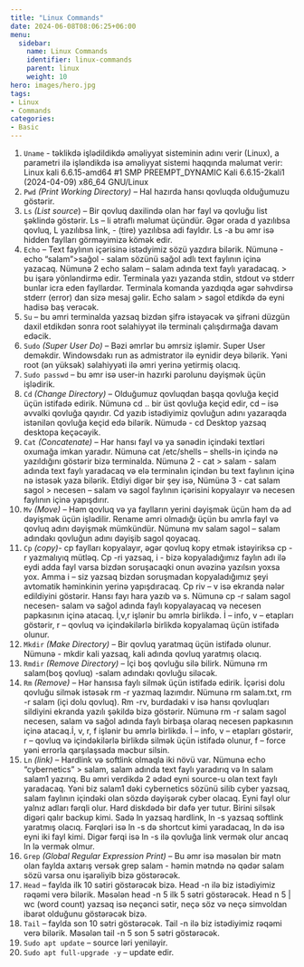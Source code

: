 ```yaml
---
title: "Linux Commands"
date: 2024-06-08T08:06:25+06:00
menu:
  sidebar:
    name: Linux Commands
    identifier: linux-commands
    parent: linux
    weight: 10
hero: images/hero.jpg
tags:
- Linux
- Commands
categories:
- Basic
---
```


1. `Uname` - təklikdə işlədildikdə əməliyyat sisteminin adını verir (Linux), a parametri ilə işləndikdə isə əməliyyat sistemi haqqında məlumat verir: Linux kali 6.6.15-amd64 #1 SMP PREEMPT_DYNAMIC Kali 6.6.15-2kali1 (2024-04-09) x86_64 GNU/Linux
2. `Pwd` *(Print Working Directory)* – Hal hazırda hansı qovluqda olduğumuzu göstərir.
3. `Ls` *(List source*) – Bir qovluq daxilində olan hər fayl və qovluğu list şəklində göstərir. Ls – li ətraflı məlumat üçündür. Əgər orada d yazılıbsa qovluq, L yazılıbsa link, - (tire) yazılıbsa adi fayldır. Ls -a bu əmr isə hidden faylları görməyimizə kömək edir.
4. `Echo` – Text faylının içərisinə istədyimiz sözü yazdıra bilərik. Nümunə - echo “salam”>sağol - salam sözünü sağol adlı text faylının içinə yazacaq. Nümunə 2 echo salam – salam adında text faylı yaradacaq. > bu işarə yönləndirmə edir. Terminala yazı yazanda stdin, stdout və stderr bunlar icra eden fayllardər. Terminala komanda yazdıqda əgər səhvdirsə stderr (error) dan sizə mesaj gəlir. Echo salam > sagol etdikdə də eyni hadisə baş verəcək.
5. `Su` – bu əmri terminalda yazsaq bizdən şifrə istəyəcək və şifrəni düzgün daxil etdikdən sonra root səlahiyyət ilə terminalı çalışdırmağa davam edəcik.
6. `Sudo` *(Super User Do)* – Bəzi əmrlər bu əmrsiz işləmir. Super User deməkdir. Windowsdakı run as admistrator ilə eynidir deyə bilərik. Yəni root (ən yüksək) səlahiyyəti ilə əmri yerinə yetirmiş olacıq.
7. `Sudo passwd` – bu əmr isə user-in hazırki parolunu dəyişmək üçün işlədirik.
8. `Cd` *(Change Directory)* – Olduğumuz qovluqdan başqa qovluğa keçid üçün istifadə edirik. Nümunə cd .. bir üst qovluğa keçid edir, cd – isə əvvəlki qovluğa qayıdır. Cd yazıb istədiyimiz qovluğun adını yazaraqda istənilən qovluğa keçid edə bilərik. Nümudə - cd Desktop yazsaq desktopa keçəcəyik.
9. `Cat` *(Concatenate)* – Hər hansı fayl və ya sənədin içindəki textləri oxumağa imkan yaradır. Nümunə cat /etc/shells – shells-in içində nə yazıldığını göstərir bizə terminalda. Nümunə 2 - cat > salam - salam adında text faylı yaradacaq və elə terminalın içindən bu text faylının içinə nə istəsək yaza bilərik. Etdiyi digər bir şey isə, Nümünə 3 - cat salam sagol > necesen – salam və sagol faylının içərisini kopyalayır və necesen faylının içinə yapışdırır.
10. `Mv` *(Move)* – Həm qovluq və ya faylların yerini dəyişmək üçün həm də ad dəyişmək üçün işlədilir. Rename əmri olmadığı üçün bu əmrlə fayl və qovluq adını dəyişmək mümkündür. Nümunə mv salam sagol – salam adındakı qovluğun adını dəyişib sagol qoyacaq.
11. `Cp` *(copy)-* cp faylları kopyalayır, əgər qovluq kopy etmək istəyiriksə cp -r yazmalıyıq mütləq. Cp -ri yazsaq, i - bizə kopyaladığımız faylın adı ilə eydi adda fayl varsa bizdən soruşacaqki onun əvəzinə yazılsın yoxsa yox. Amma i – siz yazsaq bizdən soruşmadan kopyaladığımız şeyi avtomatik həminkinin yerinə yapışdıracaq. Cp riv – v isə ekranda nələr edildiyini göstərir. Hansı fayı hara yazıb və s. Nümunə cp -r salam sagol necesen- salam və sağol adında faylı kopyalayacaq və necesen papkasının içinə atacaq. İ,v,r işlənir bu əmrlə birlikdə. İ – info, v – etapları göstərir, r – qovluq və içindəkilərlə birlikdə kopyalamaq üçün istifadə olunur.
12. `Mkdir` *(Make Directory)* – Bir qovluq yaratmaq üçün istifadə olunur. Nümunə - mkdir kali yazsaq, kali adında qovluq yaratmış olacıq.
13. `Rmdir` *(Remove Directory)* – İçi boş qovluğu silə bilirk. Nümunə rm salam(boş qovluq) -salam adındakı qovluğu siləcək.
14. `Rm` *(Remove)* – Hər hansısa faylı silmək üçün istifadə edirik. İçərisi dolu qovluğu silmək istəsək rm -r yazmaq lazımdır. Nümunə rm salam.txt, rm -r salam (içi dolu qovluq). Rm -rv, burdadaki v isə hansı qovluqları sildiyini ekranda yazılı şəkildə bizə göstərir. Nümunə rm -r salam sagol necesen, salam və sağol adında faylı birbaşa olaraq necesen papkasının içinə atacaq.İ, v, r, f işlənir bu əmrlə birlikdə. İ – info, v – etapları göstərir, r – qovluq və içindəkilərlə birlikdə silmək üçün istifadə olunur, f – force yəni errorla qarşılaşsada məcbur silsin.
15. `Ln` *(link)* – Hardlink və softlink olmaqla iki növü var. Nümunə echo “cybernetics” > salam, salam adında text faylı yaradırıq və ln salam salam1 yazırıq. Bu əmri verdikdə 2 ədəd eyni source-u olan text faylı yaradacaq. Yəni biz salam1 dəki cybernetics sözünü silib cyber yazsaq, salam faylının içindəki olan sözdə dəyişərək cyber olacaq. Eyni fayl olur yalnız adları fərqli olur. Hard diskdədə bir dəfə yer tutur. Birini silsək digəri qalır backup kimi. Sadə ln yazsaq hardlink, ln -s yazsaq softlink yaratmış olacıq. Fərqləri isə ln -s də shortcut kimi yaradacaq, ln də isə eyni iki fayl kimi. Digər fərqi isə ln -s ilə qovluğa link vermək olur ancaq ln lə vermək olmur.
16. `Grep` *(Global Regular Expression Print)* – Bu əmr isə məsələn bir mətn olan faylda axtarış versək grep salam - həmin mətndə nə qədər salam sözü varsa onu işarəliyib bizə göstərəcək.
17. `Head` – faylda ilk 10 sətiri göstərəcək bizə. Head -n ilə biz istədiyimiz rəqəmi verə bilərik. Məsələn head -n 5 ilk 5 sətri göstərəcək. Head n 5 | wc (word count) yazsaq isə neçənci sətir, neçə söz və neçə simvoldan ibarət olduğunu göstərəcək bizə.
18. `Tail` – faylda son 10 sətri göstərəcək. Tail -n ilə biz istədiyimiz rəqəmi verə bilərik. Məsələn tail -n 5 son 5 sətri göstərəcək.
19. `Sudo apt update` – source ləri yeniləyir.
20. `Sudo apt full-upgrade -y` – update edir.